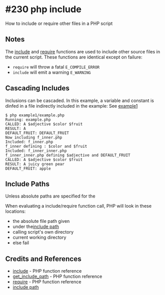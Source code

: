 # #230 php include

How to include or require other files in a PHP script

## Notes

The
[include](https://www.php.net/manual/en/function.include.php)
and
[require](https://www.php.net/manual/en/function.require.php)
functions are used to include other source files in the current script.
These functions are identical except on failure:

* `require` will throw a fatal `E_COMPILE_ERROR`
* `include` will emit a warning `E_WARNING`

## Cascading Includes

Inclusions can be cascaded. In this example, a variable and constant is dinfed in a file indirectly included in the example:
See [example1](./example1)

    $ php example1/example.php
    Running: example.php
    CALLED: A $adjective $color $fruit
    RESULT: A
    DEFAULT_FRUIT: DEFAULT_FRUIT
    Now including f_inner.php
    Included: f_inner.php
    f_inner defining : $color and $fruit
    Included: f_inner_inner.php
    f_inner_inner.php defining $adjective and DEFAULT_FRUIT
    CALLED: A $adjective $color $fruit
    RESULT: A juicy green pear
    DEFAULT_FRUIT: apple

## Include Paths

Unless absolute paths are specified for the

When evaluating a include/require function call, PHP will look in these locations:

* the absolute file path given
* under the[include path](https://www.php.net/manual/en/ini.core.php#ini.include-path)
* calling script's own directory
* current working directory
* else fail

## Credits and References

* [include](https://www.php.net/manual/en/function.include.php) - PHP function reference
* [get_include_path](https://www.php.net/manual/en/function.get-include-path.php) - PHP function reference
* [require](https://www.php.net/manual/en/function.require.php) - PHP function reference
* [include path](https://www.php.net/manual/en/ini.core.php#ini.include-path)
